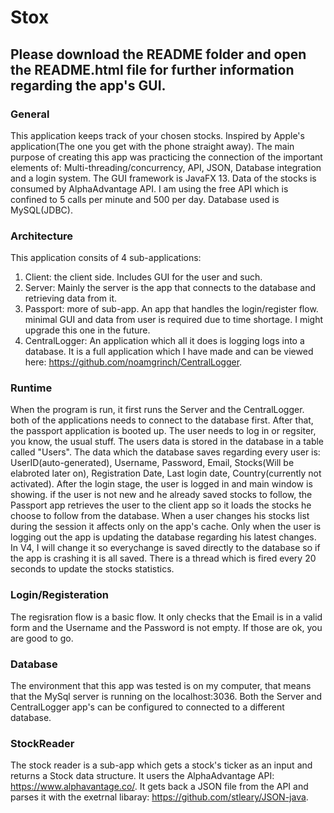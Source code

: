# Stox
## Please download the README folder and open the README.html file for further information regarding the app's GUI.


### General
This application keeps track of your chosen stocks. Inspired by Apple's application(The one you get with the phone straight away).
The main purpose of creating this app was practicing the connection of the important elements of: Multi-threading/concurrency, API, JSON,
Database integration and a login system.
The GUI framework is JavaFX 13.
Data of the stocks is consumed by AlphaAdvantage API. I am using the free API which is confined to 5 calls per minute and 500 per day.
Database used is MySQL(JDBC).

### Architecture
This application consits of 4 sub-applications:
1. Client: the client side. Includes GUI for the user and such.
2. Server: Mainly the server is the app that connects to the database and retrieving data from it.
3. Passport: more of sub-app. An app that handles the login/register flow. minimal GUI and data from user is required due to time shortage. I might upgrade this one in the future.
4. CentralLogger: An application which all it does is logging logs into a database. It is a full application which I have made and can be viewed here: https://github.com/noamgrinch/CentralLogger.

### Runtime

When the program is run, it first runs the Server and the CentralLogger. both of the applications needs to connect to the database first.
After that, the passport application is booted up. The user needs to log in or regsiter, you know, the usual stuff.
The users data is stored in the database in a table called "Users". The data which the database saves regarding every user is:
UserID(auto-generated), Username, Password, Email, Stocks(Will be elabroted later on), Registration Date, Last login date, Country(currently not activated).
After the login stage, the user is logged in and main window is showing. if the user is not new and he already saved stocks to follow, the Passport app retrieves the user to the client app so it loads the stocks he choose to follow from the database.
When a user changes his stocks list during the session it affects only on the app's cache. Only when the user is logging out the app is updating the database regarding his latest changes. In V4, I will change it so everychange is saved directly to the database so if the app is crashing it is all saved.
There is a thread which is fired every 20 seconds to update the stocks statistics.


### Login/Registeration
The regisration flow is a basic flow. It only checks that the Email is in a valid form and the Username and the Password is not empty.
If those are ok, you are good to go.

### Database
The environment that this app was tested is on my computer, that means that the MySql server is running on the localhost:3036. 
Both the Server and CentralLogger app's can be configured to connected to a different database.

### StockReader
The stock reader is a sub-app which gets a stock's ticker as an input and returns a Stock data structure. It users the AlphaAdvantage API: https://www.alphavantage.co/.
It gets back a JSON file from the API and parses it with the exetrnal libaray: https://github.com/stleary/JSON-java.



